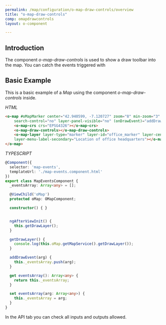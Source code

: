 ```yaml
---
permalink: /map/configuration/o-map-draw-controls/overview
title: "o-map-draw-controls"
comp: omapdrawcontrols
layout: o-component

---
```


## Introduction


The component *o-map-draw-controls* is used to show a draw toolbar into the map. You can catch the events triggered with


## Basic Example

This is a basic example of a *Map* using the component *o-map-draw-controls* inside.

*HTML*

```html
<o-map #oMapMarker center="42.940599, -7.120727" zoom="8" min-zoom="3" max-zoom="20" zoom-control="yes"
    search-control="no" layer-panel-visible="no" (onDrawEvent)="addDrawEvent($event)" fxFlex>
    <o-map-crs crs="EPSG4326"></o-map-crs>
    <o-map-draw-controls></o-map-draw-controls>
    <o-map-layer layer-type="marker" layer-id="office_marker" layer-center="42.240599;-8.720727" layer-menu-label="Office headquarters "
    layer-menu-label-secondary="Location of office headquarters"></o-map-layer>
</o-map>
```

*TYPESCRIPT*

```ts
@Component({
  selector: 'map-events',
  templateUrl: './map-events.component.html'
})
export class MapEventsComponent {
  _eventsArray: Array<any> = [];

  @ViewChild('oMap')
  protected oMap: OMapComponent;

  constructor() { }


  ngAfterViewInit() {
    this.getDrawLayer();
  }

  getDrawLayer() {
    console.log(this.oMap.getMapService().getDrawLayer());
  }

  addDrawEvent(arg) {
    this._eventsArray.push(arg);
  }

  get eventsArray(): Array<any> {
    return this._eventsArray;
  }

  set eventsArray(arg: Array<any>) {
    this._eventsArray = arg;
  }
}

```

In the API tab you can check all inputs and outputs allowed.
